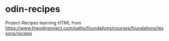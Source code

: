 # odin-recipes
Project-Recipes learning HTML from https://www.theodinproject.com/paths/foundations/courses/foundations/lessons/recipes
